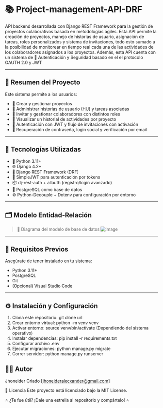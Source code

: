 # 📚 Project-management-API-DRF

API backend desarrollada con Django REST Framework para la gestión de proyectos colaborativos basada en metodologías ágiles. Esta API permite la creación de proyectos, manejo de historias de usuario, asignación de tareas, roles personalizados y sistema de invitaciones, todo esto sumado a la posibilidad de monitorear en tiempo real cada una de las actividades de los colaboradores asignados a los proyectos. Además, esta API cuenta con un sistema de 🔐 Autenticación y Seguridad basado en el el protocolo OAUTH 2.0 y JWT

---

## 🧾 Resumen del Proyecto

Este sistema permite a los usuarios:

- 📁 Crear y gestionar proyectos
- 🧩 Administrar historias de usuario (HU) y tareas asociadas
- 👥 Invitar y gestionar colaboradores con distintos roles
- 📜 Visualizar un historial de actividades por proyecto
- 🔐 Autenticación con JWT y flujo de invitaciones con activación
- 🔑 Recuperación de contraseña, login social y verificación por email

---

## 🚀 Tecnologías Utilizadas

- 🐍 Python 3.11+
- 🌐 Django 4.2+
- 🔧 Django REST Framework (DRF)
- 🔐 SimpleJWT para autenticación por tokens
- 📦 dj-rest-auth + allauth (registro/login avanzado)
- 🐘 PostgreSQL como base de datos
- ⚙️ Python-Decouple + Dotenv para configuración por entorno

---

## 🗂️ Modelo Entidad-Relación

> 📌 Diagrama del modelo de base de datos ![image](https://github.com/user-attachments/assets/5b99ea71-c27a-4a03-b4bf-e956072b20bc)

---

## 🧪 Requisitos Previos

Asegúrate de tener instalado en tu sistema:

- Python 3.11+
- PostgreSQL
- Git
- (Opcional) Visual Studio Code

---

## ⚙️ Instalación y Configuración

1. Clona este repositorio: git clone url
2.	Crear entorno virtual: python -m venv venv
2.	Activar entorno: source venv/bin/actívate (Dependiendo del sistema operativo)
3.	Instalar dependencias: pip install -r requirements.txt
4.	Configurar archivo .env
5.	Ejecutar migraciones: python manage.py migrate
6.	Correr servidor: python manage.py runserver



## 🧑‍💻 Autor
Jhoneider Criado
[jhoneideralecxander@gmail.com]

📝 Licencia
Este proyecto está licenciado bajo la MIT License.

⭐ ¿Te fue útil?
¡Dale una estrella al repositorio y compártelo! ⭐

